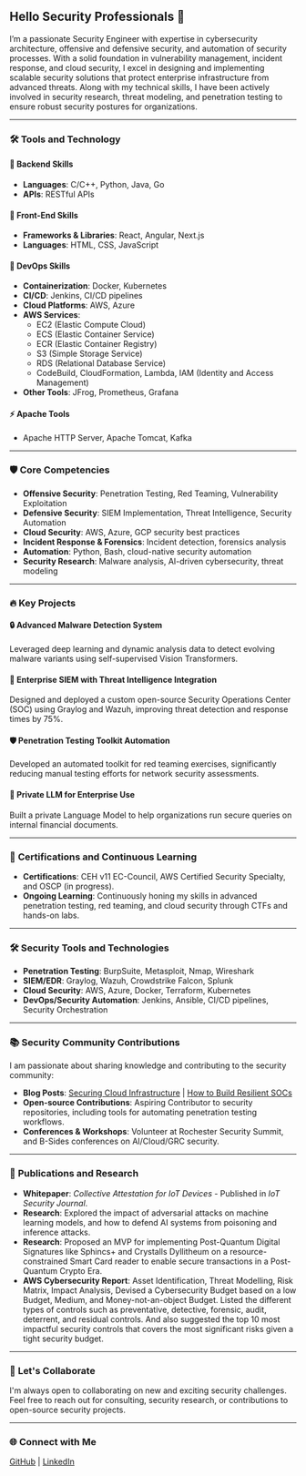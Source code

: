 ## Hello Security Professionals 👋

I’m a passionate Security Engineer with expertise in cybersecurity architecture, offensive and defensive security, and automation of security processes. With a solid foundation in vulnerability management, incident response, and cloud security, I excel in designing and implementing scalable security solutions that protect enterprise infrastructure from advanced threats. Along with my technical skills, I have been actively involved in security research, threat modeling, and penetration testing to ensure robust security postures for organizations.

---

### 🛠️ **Tools and Technology**

#### 🚀 **Backend Skills**
- **Languages**: C/C++, Python, Java, Go
- **APIs**: RESTful APIs

#### 🎨 **Front-End Skills**
- **Frameworks & Libraries**: React, Angular, Next.js
- **Languages**: HTML, CSS, JavaScript

#### 🔧 **DevOps Skills**
- **Containerization**: Docker, Kubernetes
- **CI/CD**: Jenkins, CI/CD pipelines
- **Cloud Platforms**: AWS, Azure
- **AWS Services**:
  - EC2 (Elastic Compute Cloud)
  - ECS (Elastic Container Service)
  - ECR (Elastic Container Registry)
  - S3 (Simple Storage Service)
  - RDS (Relational Database Service)
  - CodeBuild, CloudFormation, Lambda, IAM (Identity and Access Management)
- **Other Tools**: JFrog, Prometheus, Grafana

#### ⚡ **Apache Tools**
- Apache HTTP Server, Apache Tomcat, Kafka

---

### 🛡️ **Core Competencies**
- **Offensive Security**: Penetration Testing, Red Teaming, Vulnerability Exploitation
- **Defensive Security**: SIEM Implementation, Threat Intelligence, Security Automation
- **Cloud Security**: AWS, Azure, GCP security best practices
- **Incident Response & Forensics**: Incident detection, forensics analysis
- **Automation**: Python, Bash, cloud-native security automation
- **Security Research**: Malware analysis, AI-driven cybersecurity, threat modeling

---

### 🔥 **Key Projects**

#### 🔒 **Advanced Malware Detection System**
Leveraged deep learning and dynamic analysis data to detect evolving malware variants using self-supervised Vision Transformers.

#### 🔐 **Enterprise SIEM with Threat Intelligence Integration**
Designed and deployed a custom open-source Security Operations Center (SOC) using Graylog and Wazuh, improving threat detection and response times by 75%.

#### 🛡️ **Penetration Testing Toolkit Automation**
Developed an automated toolkit for red teaming exercises, significantly reducing manual testing efforts for network security assessments.

#### 🔧 **Private LLM for Enterprise Use**
Built a private Language Model to help organizations run secure queries on internal financial documents.

---

### 📜 **Certifications and Continuous Learning**
- **Certifications**: CEH v11 EC-Council, AWS Certified Security Specialty, and OSCP (in progress).
- **Ongoing Learning**: Continuously honing my skills in advanced penetration testing, red teaming, and cloud security through CTFs and hands-on labs.

---

### 🛠️ **Security Tools and Technologies**
- **Penetration Testing**: BurpSuite, Metasploit, Nmap, Wireshark
- **SIEM/EDR**: Graylog, Wazuh, Crowdstrike Falcon, Splunk
- **Cloud Security**: AWS, Azure, Docker, Terraform, Kubernetes
- **DevOps/Security Automation**: Jenkins, Ansible, CI/CD pipelines, Security Orchestration

---

### 📚 **Security Community Contributions**
I am passionate about sharing knowledge and contributing to the security community:
- **Blog Posts**: [Securing Cloud Infrastructure](#) | [How to Build Resilient SOCs](#)
- **Open-source Contributions**: Aspiring Contributor to security repositories, including tools for automating penetration testing workflows.
- **Conferences & Workshops**: Volunteer at Rochester Security Summit, and B-Sides conferences on AI/Cloud/GRC security.

---

### 📄 **Publications and Research**
- **Whitepaper**: *Collective Attestation for IoT Devices* - Published in *IoT Security Journal*.
- **Research**: Explored the impact of adversarial attacks on machine learning models, and how to defend AI systems from poisoning and inference attacks.
- **Research**: Proposed an MVP for implementing Post-Quantum Digital Signatures like Sphincs+ and Crystalls Dyllitheum on a resource-constrained Smart Card reader to enable secure transactions in a Post-Quantum Crypto Era.
- **AWS Cybersecurity Report**: Asset Identification, Threat Modelling, Risk Matrix, Impact Analysis, Devised a Cybersecurity Budget based on a low Budget, Medium, and Money-not-an-object Budget. Listed the different types of controls such as preventative, detective, forensic, audit, deterrent, and residual controls. And also suggested the top 10 most impactful security controls that covers the most significant risks given a tight security budget.

---

### 🤝 **Let's Collaborate**
I'm always open to collaborating on new and exciting security challenges. Feel free to reach out for consulting, security research, or contributions to open-source security projects.

---

### 🌐 **Connect with Me**
[GitHub](https://github.com/tanishqborse) | [LinkedIn](https://linkedin.com/in/tanishqborse)
